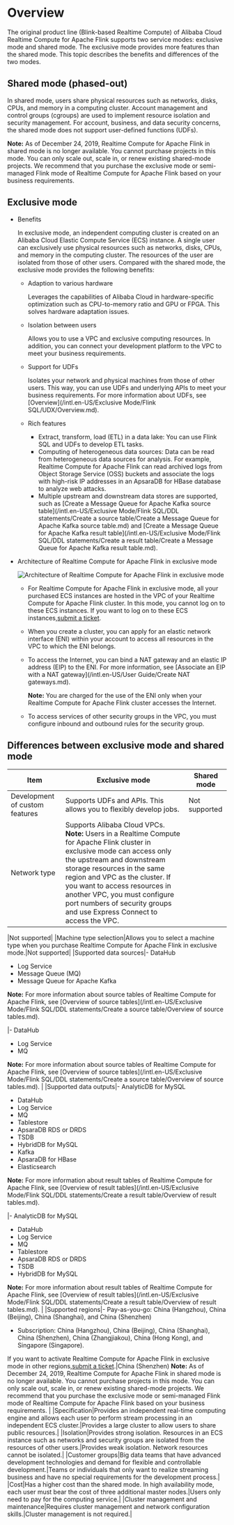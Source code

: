 # Overview

The original product line \(Blink-based Realtime Compute\) of Alibaba Cloud Realtime Compute for Apache Flink supports two service modes: exclusive mode and shared mode. The exclusive mode provides more features than the shared mode. This topic describes the benefits and differences of the two modes.

## Shared mode \(phased-out\)

In shared mode, users share physical resources such as networks, disks, CPUs, and memory in a computing cluster. Account management and control groups \(cgroups\) are used to implement resource isolation and security management. For account, business, and data security concerns, the shared mode does not support user-defined functions \(UDFs\).

**Note:** As of December 24, 2019, Realtime Compute for Apache Flink in shared mode is no longer available. You cannot purchase projects in this mode. You can only scale out, scale in, or renew existing shared-mode projects. We recommend that you purchase the exclusive mode or semi-managed Flink mode of Realtime Compute for Apache Flink based on your business requirements.

## Exclusive mode

-   Benefits

    In exclusive mode, an independent computing cluster is created on an Alibaba Cloud Elastic Compute Service \(ECS\) instance. A single user can exclusively use physical resources such as networks, disks, CPUs, and memory in the computing cluster. The resources of the user are isolated from those of other users. Compared with the shared mode, the exclusive mode provides the following benefits:

    -   Adaption to various hardware

        Leverages the capabilities of Alibaba Cloud in hardware-specific optimization such as CPU-to-memory ratio and GPU or FPGA. This solves hardware adaptation issues.

    -   Isolation between users

        Allows you to use a VPC and exclusive computing resources. In addition, you can connect your development platform to the VPC to meet your business requirements.

    -   Support for UDFs

        Isolates your network and physical machines from those of other users. This way, you can use UDFs and underlying APIs to meet your business requirements. For more information about UDFs, see [Overview](/intl.en-US/Exclusive Mode/Flink SQL/UDX/Overview.md).

    -   Rich features
        -   Extract, transform, load \(ETL\) in a data lake: You can use Flink SQL and UDFs to develop ETL tasks.
        -   Computing of heterogeneous data sources: Data can be read from heterogeneous data sources for analysis. For example, Realtime Compute for Apache Flink can read archived logs from Object Storage Service \(OSS\) buckets and associate the logs with high-risk IP addresses in an ApsaraDB for HBase database to analyze web attacks.
        -   Multiple upstream and downstream data stores are supported, such as [Create a Message Queue for Apache Kafka source table](/intl.en-US/Exclusive Mode/Flink SQL/DDL statements/Create a source table/Create a Message Queue for Apache Kafka source table.md) and [Create a Message Queue for Apache Kafka result table](/intl.en-US/Exclusive Mode/Flink SQL/DDL statements/Create a result table/Create a Message Queue for Apache Kafka result table.md).
-   Architecture of Realtime Compute for Apache Flink in exclusive mode

    ![Architecture of Realtime Compute for Apache Flink in exclusive mode](https://static-aliyun-doc.oss-accelerate.aliyuncs.com/assets/img/en-US/4544749951/p33597.png)

    -   For Realtime Compute for Apache Flink in exclusive mode, all your purchased ECS instances are hosted in the VPC of your Realtime Compute for Apache Flink cluster. In this mode, you cannot log on to these ECS instances. If you want to log on to these ECS instances,[submit a ticket](https://account.alibabacloud.com/login/login.htm?oauth_callback=https%3A//ticket-intl.console.aliyun.com/%23).
    -   When you create a cluster, you can apply for an elastic network interface \(ENI\) within your account to access all resources in the VPC to which the ENI belongs.
    -   To access the Internet, you can bind a NAT gateway and an elastic IP address \(EIP\) to the ENI. For more information, see [Associate an EIP with a NAT gateway](/intl.en-US/User Guide/Create NAT gateways.md).

        **Note:** You are charged for the use of the ENI only when your Realtime Compute for Apache Flink cluster accesses the Internet.

    -   To access services of other security groups in the VPC, you must configure inbound and outbound rules for the security group.

## Differences between exclusive mode and shared mode

|Item|Exclusive mode|Shared mode|
|----|--------------|-----------|
|Development of custom features|Supports UDFs and APIs. This allows you to flexibly develop jobs.|Not supported|
|Network type|Supports Alibaba Cloud VPCs. **Note:** Users in a Realtime Compute for Apache Flink cluster in exclusive mode can access only the upstream and downstream storage resources in the same region and VPC as the cluster. If you want to access resources in another VPC, you must configure port numbers of security groups and use Express Connect to access the VPC.

|Not supported|
|Machine type selection|Allows you to select a machine type when you purchase Realtime Compute for Apache Flink in exclusive mode.|Not supported|
|Supported data sources|-   DataHub
-   Log Service
-   Message Queue \(MQ\)
-   Message Queue for Apache Kafka

**Note:** For more information about source tables of Realtime Compute for Apache Flink, see [Overview of source tables](/intl.en-US/Exclusive Mode/Flink SQL/DDL statements/Create a source table/Overview of source tables.md).

|-   DataHub
-   Log Service
-   MQ

**Note:** For more information about source tables of Realtime Compute for Apache Flink, see [Overview of source tables](/intl.en-US/Exclusive Mode/Flink SQL/DDL statements/Create a source table/Overview of source tables.md). |
|Supported data outputs|-   AnalyticDB for MySQL
-   DataHub
-   Log Service
-   MQ
-   Tablestore
-   ApsaraDB RDS or DRDS
-   TSDB
-   HybridDB for MySQL
-   Kafka
-   ApsaraDB for HBase
-   Elasticsearch

**Note:** For more information about result tables of Realtime Compute for Apache Flink, see [Overview of result tables](/intl.en-US/Exclusive Mode/Flink SQL/DDL statements/Create a result table/Overview of result tables.md).

|-   AnalyticDB for MySQL
-   DataHub
-   Log Service
-   MQ
-   Tablestore
-   ApsaraDB RDS or DRDS
-   TSDB
-   HybridDB for MySQL

**Note:** For more information about result tables of Realtime Compute for Apache Flink, see [Overview of result tables](/intl.en-US/Exclusive Mode/Flink SQL/DDL statements/Create a result table/Overview of result tables.md). |
|Supported regions|-   Pay-as-you-go: China \(Hangzhou\), China \(Beijing\), China \(Shanghai\), and China \(Shenzhen\)
-   Subscription: China \(Hangzhou\), China \(Beijing\), China \(Shanghai\), China \(Shenzhen\), China \(Zhangjiakou\), China \(Hong Kong\), and Singapore \(Singapore\).

If you want to activate Realtime Compute for Apache Flink in exclusive mode in other regions,[submit a ticket](https://account.alibabacloud.com/login/login.htm?oauth_callback=https%3A//ticket-intl.console.aliyun.com/%23).|China \(Shenzhen\) **Note:** As of December 24, 2019, Realtime Compute for Apache Flink in shared mode is no longer available. You cannot purchase projects in this mode. You can only scale out, scale in, or renew existing shared-mode projects. We recommend that you purchase the exclusive mode or semi-managed Flink mode of Realtime Compute for Apache Flink based on your business requirements. |
|Specification|Provides an independent real-time computing engine and allows each user to perform stream processing in an independent ECS cluster.|Provides a large cluster to allow users to share public resources.|
|Isolation|Provides strong isolation. Resources in an ECS instance such as networks and security groups are isolated from the resources of other users.|Provides weak isolation. Network resources cannot be isolated.|
|Customer groups|Big data teams that have advanced development technologies and demand for flexible and controllable development.|Teams or individuals that only want to realize streaming business and have no special requirements for the development process.|
|Cost|Has a higher cost than the shared mode. In high availability mode, each user must bear the cost of three additional master nodes.|Users only need to pay for the computing service.|
|Cluster management and maintenance|Requires cluster management and network configuration skills.|Cluster management is not required.|

